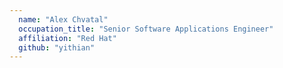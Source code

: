 ```yaml
---
  name: "Alex Chvatal"
  occupation_title: "Senior Software Applications Engineer"
  affiliation: "Red Hat"
  github: "yithian"
---
```

